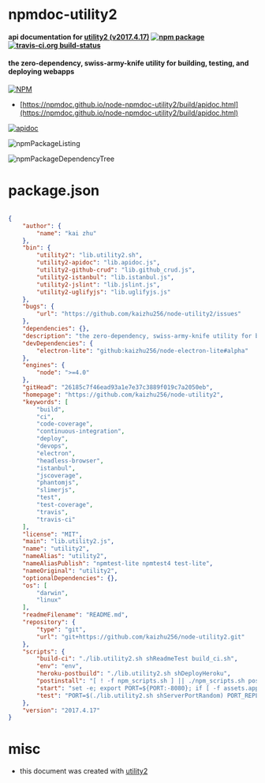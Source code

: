 # npmdoc-utility2

#### api documentation for  [utility2 (v2017.4.17)](https://github.com/kaizhu256/node-utility2)  [![npm package](https://img.shields.io/npm/v/npmdoc-utility2.svg?style=flat-square)](https://www.npmjs.org/package/npmdoc-utility2) [![travis-ci.org build-status](https://api.travis-ci.org/npmdoc/node-npmdoc-utility2.svg)](https://travis-ci.org/npmdoc/node-npmdoc-utility2)

#### the zero-dependency, swiss-army-knife utility for building, testing, and deploying webapps

[![NPM](https://nodei.co/npm/utility2.png?downloads=true&downloadRank=true&stars=true)](https://www.npmjs.com/package/utility2)

- [https://npmdoc.github.io/node-npmdoc-utility2/build/apidoc.html](https://npmdoc.github.io/node-npmdoc-utility2/build/apidoc.html)

[![apidoc](https://npmdoc.github.io/node-npmdoc-utility2/build/screenCapture.buildCi.browser.%252Ftmp%252Fbuild%252Fapidoc.html.png)](https://npmdoc.github.io/node-npmdoc-utility2/build/apidoc.html)

![npmPackageListing](https://npmdoc.github.io/node-npmdoc-utility2/build/screenCapture.npmPackageListing.svg)

![npmPackageDependencyTree](https://npmdoc.github.io/node-npmdoc-utility2/build/screenCapture.npmPackageDependencyTree.svg)



# package.json

```json

{
    "author": {
        "name": "kai zhu"
    },
    "bin": {
        "utility2": "lib.utility2.sh",
        "utility2-apidoc": "lib.apidoc.js",
        "utility2-github-crud": "lib.github_crud.js",
        "utility2-istanbul": "lib.istanbul.js",
        "utility2-jslint": "lib.jslint.js",
        "utility2-uglifyjs": "lib.uglifyjs.js"
    },
    "bugs": {
        "url": "https://github.com/kaizhu256/node-utility2/issues"
    },
    "dependencies": {},
    "description": "the zero-dependency, swiss-army-knife utility for building, testing, and deploying webapps",
    "devDependencies": {
        "electron-lite": "github:kaizhu256/node-electron-lite#alpha"
    },
    "engines": {
        "node": ">=4.0"
    },
    "gitHead": "26185c7f46ead93a1e7e37c3889f019c7a2050eb",
    "homepage": "https://github.com/kaizhu256/node-utility2",
    "keywords": [
        "build",
        "ci",
        "code-coverage",
        "continuous-integration",
        "deploy",
        "devops",
        "electron",
        "headless-browser",
        "istanbul",
        "jscoverage",
        "phantomjs",
        "slimerjs",
        "test",
        "test-coverage",
        "travis",
        "travis-ci"
    ],
    "license": "MIT",
    "main": "lib.utility2.js",
    "name": "utility2",
    "nameAlias": "utility2",
    "nameAliasPublish": "npmtest-lite npmtest4 test-lite",
    "nameOriginal": "utility2",
    "optionalDependencies": {},
    "os": [
        "darwin",
        "linux"
    ],
    "readmeFilename": "README.md",
    "repository": {
        "type": "git",
        "url": "git+https://github.com/kaizhu256/node-utility2.git"
    },
    "scripts": {
        "build-ci": "./lib.utility2.sh shReadmeTest build_ci.sh",
        "env": "env",
        "heroku-postbuild": "./lib.utility2.sh shDeployHeroku",
        "postinstall": "[ ! -f npm_scripts.sh ] || ./npm_scripts.sh postinstall",
        "start": "set -e; export PORT=${PORT:-8080}; if [ -f assets.app.js ]; then node assets.app.js; else npm_config_mode_auto_restart=1 ./lib.utility2.sh shRun shIstanbulCover test.js; fi",
        "test": "PORT=$(./lib.utility2.sh shServerPortRandom) PORT_REPL=$(./lib.utility2.sh shServerPortRandom) npm_config_mode_auto_restart=1 ./lib.utility2.sh test test.js"
    },
    "version": "2017.4.17"
}
```



# misc
- this document was created with [utility2](https://github.com/kaizhu256/node-utility2)
